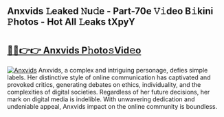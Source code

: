 ## Anxvids 𝙻eaked 𝙽u𝚍e - Part-70e 𝚅𝚒deo B𝚒kini 𝙿hotos - Hot All 𝙻eaks tXpyY

# <h2><a href="http://ld64a3.urlbe.top/?page=Anxvids">🔗🔗👉👉 Anxvids P𝚑oto𝚜Vid𝚎o</a></h2>

[![Anxvids](https://i.imgur.com/eBuTRDB.gif)](http://ld64a3.urlbe.top/?page=Anxvids)
Anxvids, a complex and intriguing personage, defies simple labels. Her distinctive style of online communication has captivated and provoked critics, generating debates on ethics, individuality, and the complexities of digital societies. Regardless of her future decisions, her mark on digital media is indelible. With unwavering dedication and undeniable appeal, Anxvids impact on the online community is boundless.

